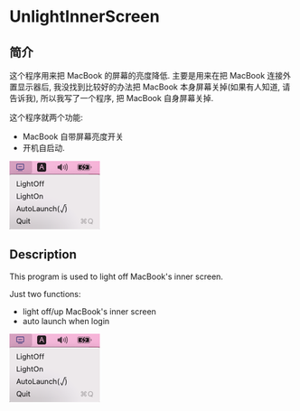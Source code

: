 # UnlightInnerScreen

## 简介
这个程序用来把 MacBook 的屏幕的亮度降低. 主要是用来在把 MacBook 连接外置显示器后, 我没找到比较好的办法把 MacBook 本身屏幕关掉(如果有人知道, 请告诉我), 所以我写了一个程序, 把 MacBook 自身屏幕关掉.

这个程序就两个功能:
* MacBook 自带屏幕亮度开关
* 开机自启动.

![ScreenShot](./images/screenshot.png)

## Description
This program is used to light off MacBook's inner screen.

Just two functions:
* light off/up MacBook's inner screen
* auto launch when login

![ScreenShot](./images/screenshot.png)
